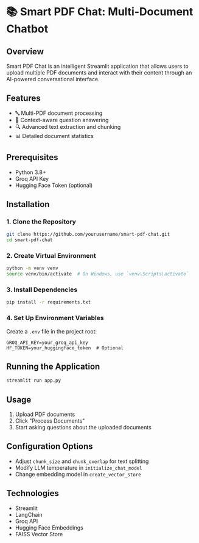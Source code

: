 # 📚 Smart PDF Chat: Multi-Document Chatbot

## Overview
Smart PDF Chat is an intelligent Streamlit application that allows users to upload multiple PDF documents and interact with their content through an AI-powered conversational interface.

## Features
- 🔤 Multi-PDF document processing
- 💬 Context-aware question answering
- 🔍 Advanced text extraction and chunking
- 📊 Detailed document statistics

## Prerequisites
- Python 3.8+
- Groq API Key
- Hugging Face Token (optional)

## Installation

### 1. Clone the Repository
```bash
git clone https://github.com/yourusername/smart-pdf-chat.git
cd smart-pdf-chat
```

### 2. Create Virtual Environment
```bash
python -m venv venv
source venv/bin/activate  # On Windows, use `venv\Scripts\activate`
```

### 3. Install Dependencies
```bash
pip install -r requirements.txt
```

### 4. Set Up Environment Variables
Create a `.env` file in the project root:
```
GROQ_API_KEY=your_groq_api_key
HF_TOKEN=your_huggingface_token  # Optional
```

## Running the Application
```bash
streamlit run app.py
```

## Usage
1. Upload PDF documents
2. Click "Process Documents"
3. Start asking questions about the uploaded documents

## Configuration Options
- Adjust `chunk_size` and `chunk_overlap` for text splitting
- Modify LLM temperature in `initialize_chat_model`
- Change embedding model in `create_vector_store`

## Technologies
- Streamlit
- LangChain
- Groq API
- Hugging Face Embeddings
- FAISS Vector Store